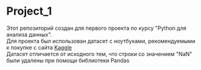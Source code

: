 # Project_1
Этот репозиторий создан для первого проекта по курсу "Python для анализа данных".<br>
Для проекта был использован датасет с ноутбуками, рекомендуемыми к покупке с сайта <a href='https://www.kaggle.com/datasets/kanchana1990/best-buy-2024-windows-laptops?resource=download'>Kaggle</a><br>
Датасет отличается от исходного тем, что строки со значением "NaN" были удалены при помощи библиотеки Pandas
